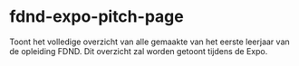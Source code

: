 # fdnd-expo-pitch-page
Toont het volledige overzicht van alle gemaakte van het eerste leerjaar van de opleiding FDND. Dit overzicht zal worden getoont tijdens de Expo.
